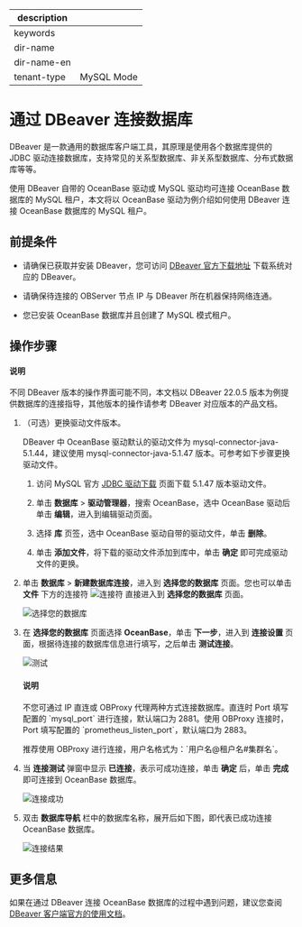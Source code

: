|description||
|---|---|
|keywords||
|dir-name||
|dir-name-en||
|tenant-type|MySQL Mode|

# 通过 DBeaver 连接数据库

DBeaver 是一款通用的数据库客户端工具，其原理是使用各个数据库提供的 JDBC 驱动连接数据库，支持常见的关系型数据库、非关系型数据库、分布式数据库等等。

使用 DBeaver 自带的 OceanBase 驱动或 MySQL 驱动均可连接 OceanBase 数据库的 MySQL 租户，本文将以 OceanBase 驱动为例介绍如何使用 DBeaver 连接 OceanBase 数据库的 MySQL 租户。

## 前提条件

* 请确保已获取并安装 DBeaver，您可访问 [DBeaver 官方下载地址](https://dbeaver.io/download/) 下载系统对应的 DBeaver。

* 请确保待连接的 OBServer 节点 IP 与 DBeaver 所在机器保持网络连通。

* 您已安装 OceanBase 数据库并且创建了 MySQL 模式租户。

## 操作步骤

<main id="notice" type='notice'>
    <h4>说明</h4>
    <p>不同 DBeaver 版本的操作界面可能不同，本文档以 DBeaver 22.0.5 版本为例提供数据库的连接指导，其他版本的操作请参考 DBeaver 对应版本的产品文档。</p>
</main>

1. （可选）更换驱动文件版本。

   DBeaver 中 OceanBase 驱动默认的驱动文件为 mysql-connector-java-5.1.44，建议使用 mysql-connector-java-5.1.47 版本。可参考如下步骤更换驱动文件。

   1. 访问 MySQL 官方 [JDBC 驱动下载](https://downloads.mysql.com/archives/c-j/) 页面下载 5.1.47 版本驱动文件。

   2. 单击 **数据库** > **驱动管理器**，搜索 OceanBase，选中 OceanBase 驱动后单击 **编辑**，进入到编辑驱动页面。

   3. 选择 **库** 页签，选中 OceanBase 驱动自带的驱动文件，单击 **删除**。

   4. 单击 **添加文件**，将下载的驱动文件添加到库中，单击 **确定** 即可完成驱动文件的更换。

2. 单击 **数据库** > **新建数据库连接**，进入到 **选择您的数据库** 页面。您也可以单击 **文件** 下方的连接符 ![连接符](https://obbusiness-private.oss-cn-shanghai.aliyuncs.com/doc/img/observer/V3.1.3/zh-CN/1.users-guide/5.database-connection-and-routing/4.administrator-guide-connect-to-oceanbase-database/4.connect-to-oceanbase-database-through-dbeaver-01.png) 直接进入到 **选择您的数据库** 页面。

   ![选择您的数据库](https://obbusiness-private.oss-cn-shanghai.aliyuncs.com/doc/img/observer/V3.1.3/zh-CN/1.users-guide/5.database-connection-and-routing/4.administrator-guide-connect-to-oceanbase-database/4.connect-to-oceanbase-database-through-dbeaver-02.png)

3. 在 **选择您的数据库** 页面选择 **OceanBase**，单击 **下一步**，进入到 **连接设置** 页面，根据待连接的数据库信息进行填写，之后单击 **测试连接**。

   ![测试](https://obbusiness-private.oss-cn-shanghai.aliyuncs.com/doc/img/observer/V3.1.3/zh-CN/1.users-guide/5.database-connection-and-routing/4.administrator-guide-connect-to-oceanbase-database/4.connect-to-oceanbase-database-through-dbeaver-03.png)

   <main id="notice" type='notice'>
       <h4>说明</h4>
       <p>不您可通过 IP 直连或 OBProxy 代理两种方式连接数据库。直连时 Port 填写配置的 `mysql_port` 进行连接，默认端口为 2881。使用 OBProxy 连接时，Port 填写配置的 `prometheus_listen_port`，默认端口为 2883。</p><p>推荐使用 OBProxy 进行连接，用户名格式为：`用户名@租户名#集群名`。</p>
   </main>

4. 当 **连接测试** 弹窗中显示 **已连接**，表示可成功连接，单击 **确定** 后，单击 **完成** 即可连接到 OceanBase 数据库。

   ![连接成功](https://obbusiness-private.oss-cn-shanghai.aliyuncs.com/doc/img/observer/V3.1.3/zh-CN/1.users-guide/5.database-connection-and-routing/4.administrator-guide-connect-to-oceanbase-database/4.connect-to-oceanbase-database-through-dbeaver-04.png)

5. 双击 **数据库导航** 栏中的数据库名称，展开后如下图，即代表已成功连接 OceanBase 数据库。

   ![连接结果](https://obbusiness-private.oss-cn-shanghai.aliyuncs.com/doc/img/observer/V3.1.3/zh-CN/1.users-guide/5.database-connection-and-routing/4.administrator-guide-connect-to-oceanbase-database/4.connect-to-oceanbase-database-through-dbeaver-05.png)

## 更多信息

如果在通过 DBeaver 连接 OceanBase 数据库的过程中遇到问题，建议您查阅 [DBeaver 客户端官方的使用文档](https://dbeaver.com/docs/dbeaver/)。
